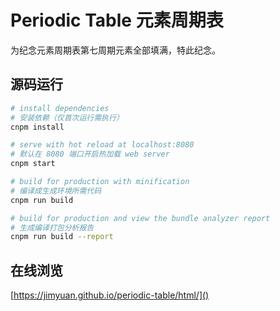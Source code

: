 # Periodic Table 元素周期表
为纪念元素周期表第七周期元素全部填满，特此纪念。

## 源码运行

``` bash
# install dependencies
# 安装依赖（仅首次运行需执行）
cnpm install

# serve with hot reload at localhost:8080
# 默认在 8080 端口开启热加载 web server
cnpm start

# build for production with minification
# 编译成生成环境所需代码
cnpm run build

# build for production and view the bundle analyzer report
# 生成编译打包分析报告
cnpm run build --report
```

## 在线浏览
[https://jimyuan.github.io/periodic-table/html/]()
